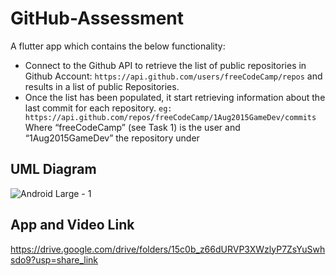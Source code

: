 # GitHub-Assessment

A flutter app which contains the below functionality:

- Connect to the Github API to retrieve the list of public repositories in Github Account: `https://api.github.com/users/freeCodeCamp/repos`
and results in a list of public Repositories. 
- Once the list has been populated, it start retrieving information about the last commit for each
repository. `eg: https://api.github.com/repos/freeCodeCamp/1Aug2015GameDev/commits`
Where “freeCodeCamp” (see Task 1) is the user and “1Aug2015GameDev” the repository under

## UML Diagram
![Android Large - 1](https://user-images.githubusercontent.com/54211377/211665937-6781ff48-2e53-4158-b9a1-138ab6467eb3.png)

## App and Video Link
https://drive.google.com/drive/folders/15c0b_z66dURVP3XWzlyP7ZsYuSwhsdo9?usp=share_link
